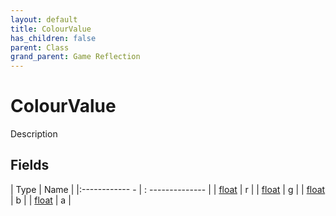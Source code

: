 ```yaml
---
layout: default
title: ColourValue
has_children: false
parent: Class
grand_parent: Game Reflection
---
```

# ColourValue
Description 

## Fields
| Type | Name |
|:------------ - | : -------------- |
| [float](game-reflection/components/float.md) | r |
| [float](game-reflection/components/float.md) | g |
| [float](game-reflection/components/float.md) | b |
| [float](game-reflection/components/float.md) | a |
